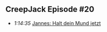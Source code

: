 ## CreepJack Episode #20
* *1:14:35* [Jannes: Halt dein Mund jetzt](https://youtu.be/rnkHReYtlqM?t=4469)
